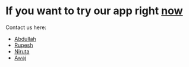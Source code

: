 
# If you want to try our app right [now](https://p7-pfa.netlify.app/)


Contact us here: 
- [Abdullah](fb.com/abd-wqr) 
- [Rupesh](https://www.facebook.com/rupesh.gyawali.7) 
- [Niruta](https://www.facebook.com/sooya.xtha) 
- [Awaj](https://www.facebook.com/aawaj.lamixane)
